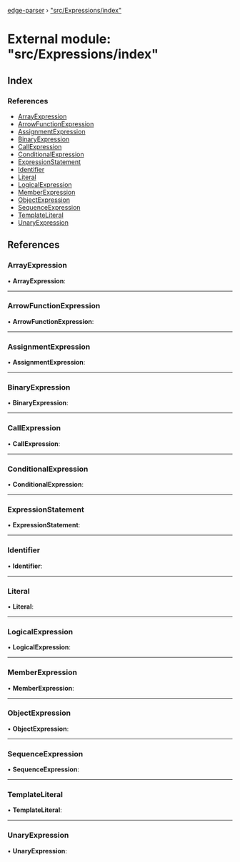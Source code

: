 [edge-parser](../README.md) › ["src/Expressions/index"](_src_expressions_index_.md)

# External module: "src/Expressions/index"

## Index

### References

* [ArrayExpression](_src_expressions_index_.md#arrayexpression)
* [ArrowFunctionExpression](_src_expressions_index_.md#arrowfunctionexpression)
* [AssignmentExpression](_src_expressions_index_.md#assignmentexpression)
* [BinaryExpression](_src_expressions_index_.md#binaryexpression)
* [CallExpression](_src_expressions_index_.md#callexpression)
* [ConditionalExpression](_src_expressions_index_.md#conditionalexpression)
* [ExpressionStatement](_src_expressions_index_.md#expressionstatement)
* [Identifier](_src_expressions_index_.md#identifier)
* [Literal](_src_expressions_index_.md#literal)
* [LogicalExpression](_src_expressions_index_.md#logicalexpression)
* [MemberExpression](_src_expressions_index_.md#memberexpression)
* [ObjectExpression](_src_expressions_index_.md#objectexpression)
* [SequenceExpression](_src_expressions_index_.md#sequenceexpression)
* [TemplateLiteral](_src_expressions_index_.md#templateliteral)
* [UnaryExpression](_src_expressions_index_.md#unaryexpression)

## References

###  ArrayExpression

• **ArrayExpression**:

___

###  ArrowFunctionExpression

• **ArrowFunctionExpression**:

___

###  AssignmentExpression

• **AssignmentExpression**:

___

###  BinaryExpression

• **BinaryExpression**:

___

###  CallExpression

• **CallExpression**:

___

###  ConditionalExpression

• **ConditionalExpression**:

___

###  ExpressionStatement

• **ExpressionStatement**:

___

###  Identifier

• **Identifier**:

___

###  Literal

• **Literal**:

___

###  LogicalExpression

• **LogicalExpression**:

___

###  MemberExpression

• **MemberExpression**:

___

###  ObjectExpression

• **ObjectExpression**:

___

###  SequenceExpression

• **SequenceExpression**:

___

###  TemplateLiteral

• **TemplateLiteral**:

___

###  UnaryExpression

• **UnaryExpression**:
